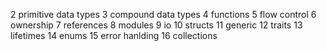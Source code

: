 2 primitive data types
3 compound data types
4 functions
5 flow control
6 ownership
7 references
8 modules
9 io
10 structs
11 generic
12 traits
13 lifetimes
14 enums
15 error hanlding
16 collections
